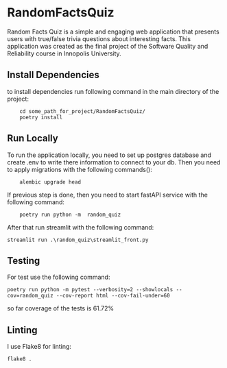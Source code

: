 # RandomFactsQuiz
Random Facts Quiz is a simple and engaging web application that presents users with true/false trivia questions about interesting facts. This application was created as the final project of the Software Quality and Reliability course in Innopolis University.
## Install Dependencies 
to install dependencies run following command in the main directory of the project:
``` commandline
    cd some_path_for_project/RandomFactsQuiz/
    poetry install
```
## Run Locally
To run the application locally, you need to set up postgres database and create .env to write there information to connect to your db.
Then you need to apply migrations with the following commands():
```commandline
    alembic upgrade head
```
If previous step is done, then you need to start fastAPI service with the following command:
```commandline
    poetry run python -m  random_quiz
```
After that run streamlit with the following command:
```commandline
streamlit run .\random_quiz\streamlit_front.py
```

## Testing
For test use the following command:
```commandline
poetry run python -m pytest --verbosity=2 --showlocals --cov=random_quiz --cov-report html --cov-fail-under=60
```
so far coverage of the tests is 61.72%

## Linting
I use Flake8 for linting:
```commandline
flake8 .
```